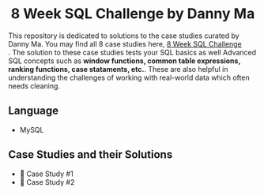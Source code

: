 
<h1 align="center">8 Week SQL Challenge by Danny Ma</h1>

This repository is dedicated to solutions to the case studies curated by Danny Ma.
You may find all 8 case studies here, [8 Week SQL Challenge](https://8weeksqlchallenge.com/) <br/>. The solution to these case studies tests your SQL basics as well Advanced 
SQL concepts such as **window functions, common table expressions, ranking functions, case stataments, etc.**. These are also helpful in understanding the challenges
of working with real-world data which often needs cleaning.

## Language
- MySQL

## Case Studies and their Solutions
- 🍜 Case Study #1
- 🍕 Case Study #2

